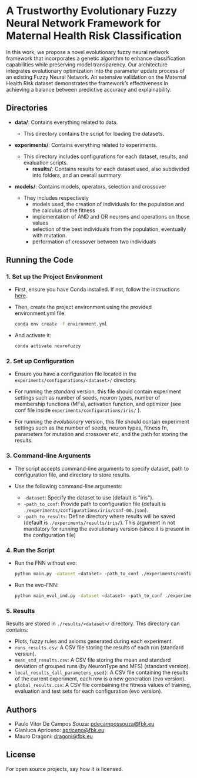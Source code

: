 # A Trustworthy Evolutionary Fuzzy Neural Network Framework for Maternal Health Risk Classification
In this work, we propose a novel evolutionary fuzzy neural network framework that incorporates a genetic algorithm to enhance classification capabilities while preserving
model transparency. Our architecture integrates evolutionary optimization into
the parameter update process of an existing Fuzzy Neural Network. An extensive
validation on the Maternal Health Risk dataset demonstrates the framework’s effectiveness in achieving a balance between predictive accuracy and explainability.

## Directories

- **data/**: Contains everything related to data.
  - This directory contains the script for loading the datasets. 

- **experiments/**: Contains everything related to experiments.
  - This directory includes configurations for each dataset, results, and evaluation scripts.
    - **results/**: Contains results for each dataset used, also subdivided into folders, and an overall summary
    

- **models/**: Contains models, operators, selection and crossover
  - They includes respectively
    - models used, the creation of individuals for the population and the calculus of the fitness
    - implementation of AND and OR neurons and operations on those values
    - selection of the best individuals from the population, eventually with mutation.
    - performation of crossover between two individuals

## Running the Code

### 1. Set up the Project Environment

- First, ensure you have Conda installed. If not, follow the instructions [here](https://docs.conda.io/projects/conda/en/latest/user-guide/install/index.html).
- Then, create the project environment using the provided environment.yml file:
  ```bash
  conda env create -f environment.yml
  ```

- And activate it:

  ```bash
  conda activate neurofuzzy
  ```

### 2. Set up Configuration

- Ensure you have a configuration file located in the `experiments/configurations/<dataset>/` directory.

- For running the _standard_ version, this file should contain experiment settings such as number of seeds, neuron types, number of membership functions (MFs), activation function, and optimizer (see conf file inside `experiments/configurations/iris/` ).

- For running the _evolutionary_ version, this file should contain experiment settings such as the number of seeds, neuron types, fitness fn, parameters for mutation and crossover etc, and the path for storing the results.

### 3. Command-line Arguments

- The script accepts command-line arguments to specify dataset, path to configuration file, and directory to store results.

- Use the following command-line arguments:
  - `-dataset`: Specify the dataset to use (default is "iris").
  - `-path_to_conf`: Provide path to configuration file (default is `./experiments/configurations/iris/conf-00.json`).
  - `-path_to_results`: Define directory where results will be saved (default is `./experiments/results/iris/`). This argument in not mandatory for running the evolutionary version (since it is present in the configuration file)

### 4. Run the Script

- Run the FNN without evo:
  ```bash
  python main.py -dataset <dataset> -path_to_conf ./experiments/configurations/<dataset>/<name_of_conf>.json -path_to_results ./experiments/results/<dataset>/
  ```
- Run the evo-FNN:
  ```bash
  python main_evol_ind.py -dataset <dataset> -path_to_conf ./experiments/configurations/<dataset>/<name_of_conf>.json -path_to_results ./experiments/results/<dataset>/
  ```

### 5. Results 

Results are stored in `./results/<dataset>/` directory. This directory can contains:

- Plots, fuzzy rules and axioms generated during each experiment.
- `runs_results.csv`: A CSV file storing the results of each run (standard version).
- `mean_std_results.csv`: A CSV file storing the mean and standard deviation of grouped runs (by NeuronType and MFS) (standard version).
- `local_results_{all_parameters_used}`: A CSV file containing the results of the current experiment, each row is a new generation (evo version).
- `global_results.csv`: A CSV file combaining the fitness values of training, evaluation and test sets for each configuration (evo version).

## Authors
- Paulo Vitor De Campos Souza: pdecampossouza@fbk.eu
- Gianluca Apriceno: apriceno@fbk.eu
- Mauro Dragoni: dragoni@fbk.eu
## License
For open source projects, say how it is licensed.
